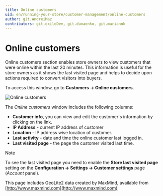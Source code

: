 ```yaml
---
title: Online customers
uid: en/running-your-store/customer-management/online-customers
author: git.AndreiMaz
contributors: git.exileDev, git.dunaenko, git.mariannk
---
```


# Online customers

Online customers section enables store owners to view customers that were online within the last 20 minutes. This information is useful for the store owners as it shows the last visited page and helps to decide upon actions required to convert visitors into buyers.

To access this window, go to **Customers → Online customers**.

![Online customers](_static/online-customers/list.jpg)

The *Online customers* window includes the following columns:

- **Customer info**, you can view and edit the customer's information by clicking on the link.
- **IP Address** - current IP address of customer
- **Location** - IP address wise location of customer.
- **Last activity** - date and time the online customer last logged in.
- **Last visited page** - the page the customer visited last time.

> [!NOTE]
> 
> To see the last visited page you need to enable the **Store last visited page** setting on the **Configuration → Settings → Customer settings** page (*Account* panel).

This page includes GeoLite2 data created by MaxMind, available from [http://www.maxmind.com](http://www.maxmind.com)
